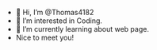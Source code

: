 - 👋 Hi, I’m @Thomas4182
- 👀 I’m interested in Coding. 
- 🌱 I’m currently learning about web page.
- Nice to meet you!

<!---
Thomas4182/Thomas4182 is a ✨ special ✨ repository because its `README.md` (this file) appears on your GitHub profile.
You can click the Preview link to take a look at your changes.
--->
